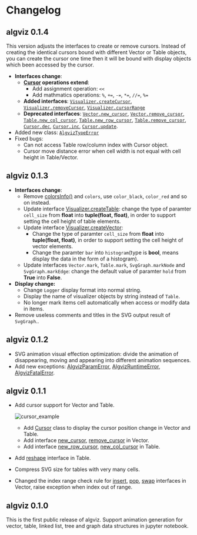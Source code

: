 # Changelog

## algviz 0.1.4

This version adjusts the interfaces to create or remove cursors.
Instead of creating the identical cursors bound with different Vector or Table objects,
you can create the cursor one time then it will be bound with display objects which been accessed by the cursor.

+ **Interfaces change**:
    + **[Cursor](https://algviz.readthedocs.io/en/0.1.4/api.html#algviz.cursor.Cursor) operations extend**:
        + Add assignment operation: `<<`
        + Add mathmatics operations: `%`, `+=`, `-=`, `*=`, `//=`, `%=`
    + **Added interfaces**: [`Visualizer.createCursor`](https://algviz.readthedocs.io/en/0.1.4/api.html#algviz.visual.Visualizer.createCursor), [`Visualizer.removeCursor`](https://algviz.readthedocs.io/en/0.1.4/api.html#algviz.visual.Visualizer.removeCursor), [`Visualizer.cursorRange`](https://algviz.readthedocs.io/en/0.1.4/api.html#algviz.visual.Visualizer.cursorRange)
    + **Deprecated interfaces**: [`Vector.new_cursor`](https://algviz.readthedocs.io/en/0.1.3/api.html#algviz.vector.Vector.new_cursor), [`Vector.remove_cursor`](https://algviz.readthedocs.io/en/0.1.3/api.html#algviz.vector.Vector.remove_cursor), [`Table.new_col_cursor`](https://algviz.readthedocs.io/en/0.1.3/api.html#algviz.table.Table.new_col_cursor), [`Table.new_row_cursor`](https://algviz.readthedocs.io/en/0.1.3/api.html#algviz.table.Table.new_row_cursor), [`Table.remove_cursor`](https://algviz.readthedocs.io/en/0.1.3/api.html#algviz.table.Table.remove_cursor), [`Cursor.dec`](https://algviz.readthedocs.io/en/0.1.3/api.html#algviz.cursor.Cursor.dec), [`Cursor.inc`](https://algviz.readthedocs.io/en/0.1.3/api.html#algviz.cursor.Cursor.inc), [`Cursor.update`](https://algviz.readthedocs.io/en/0.1.3/api.html#algviz.cursor.Cursor.update).
+ Added new class: [`AlgvizTypeError`](https://algviz.readthedocs.io/en/0.1.4/api.html#algviz.utility.AlgvizTypeError)
+ Fixed bugs:
    + Can not access Table row/column index with Cursor object.
    + Cursor move distance error when cell width is not equal with cell height in Table/Vector.

## algviz 0.1.3

+ **Interfaces change**:
    + Remove [colorsInfo()](https://algviz.readthedocs.io/en/0.1.1/api.html#algviz.colorsInfo) and `colors`, use `color_black`, `color_red` and so on instead.
    + Update interface [Visualizer.createTable](https://algviz.readthedocs.io/en/latest/api.html#algviz.visual.Visualizer.createTable): change the type of paramter `cell_size` from **float** into **tuple(float, float)**, in order to support setting the cell height of table elements.
    + Update interface [Visualizer.createVector](https://algviz.readthedocs.io/en/latest/api.html#algviz.visual.Visualizer.createVector):
        + Change the type of paramter `cell_size` from **float** into **tuple(float, float)**, in order to support setting the cell height of vector elements.
        + Change the paramter `bar` into `histogram`(type is **bool**, means display the data in the form of a histogram).
    + Update interfaces `Vector.mark`, `Table.mark`, `SvgGraph.markNode` and `SvgGraph.markEdge`: change the default value of paramter `hold` from **True** into **False**.
+ **Display change:**
    + Change `Logger` display format into normal string.
    + Display the name of visualizer objects by string instead of `Table`.
    + No longer mark items cell automatically when access or modify data in items.
+ Remove useless comments and titles in the SVG output result of `SvgGraph`..

## algviz 0.1.2

+ SVG animation visual effection optimization: divide the animation of disappearing, moving and appearing into different animation sequences.
+ Add new exceptions: [AlgvizParamError](https://algviz.readthedocs.io/en/latest/api.html#algviz.AlgvizParamError), [AlgvizRuntimeError](https://algviz.readthedocs.io/en/latest/api.html#algviz.AlgvizRuntimeError), [AlgvizFatalError](https://algviz.readthedocs.io/en/latest/api.html#algviz.AlgvizFatalError).

## algviz 0.1.1

+ Add cursor support for Vector and Table.

    ![cursor_example](https://cdn.jsdelivr.net/gh/zjl9959/algviz@main/docs/animation_images/vector_cursor_example.svg)

    + Add [Cursor](https://algviz.readthedocs.io/en/0.1.1/api.html#algviz.cursor.Cursor) class to display the cursor position change in Vector and Table.
    + Add interface [new_cursor](https://algviz.readthedocs.io/en/0.1.1/api.html#algviz.vector.Vector.new_cursor), [remove_cursor](https://algviz.readthedocs.io/en/0.1.1/api.html#algviz.vector.Vector.remove_cursor) in Vector.
    + Add interface [new_row_cursor](https://algviz.readthedocs.io/en/0.1.1/api.html#algviz.table.Table.new_col_cursor), [new_col_cursor](https://algviz.readthedocs.io/en/0.1.1/api.html#algviz.table.Table.new_row_cursor) in Table.
+ Add [reshape](https://algviz.readthedocs.io/en/0.1.1/api.html#algviz.table.Table.reshape) interface in Table.
+ Compress SVG size for tables with very many cells.
+ Changed the index range check rule for [insert](https://algviz.readthedocs.io/en/0.1.1/api.html#algviz.vector.Vector.insert), [pop](https://algviz.readthedocs.io/en/0.1.1/api.html#algviz.vector.Vector.pop), [swap](https://algviz.readthedocs.io/en/0.1.1/api.html#algviz.vector.Vector.swap) interfaces in Vector, raise exception when index out of range.

## algviz 0.1.0

This is the first public release of algviz. Support animation generation for vector, table, linked list, tree and graph data structures in jupyter notebook.
